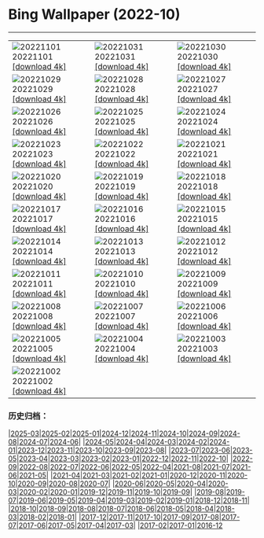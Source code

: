 # Bing Wallpaper (2022-10)
**************

<table><tr><td><img class="wallpaper" src="https://www.bing.com/th?id=OHR.Calacas_IT-IT0389753487_1920x1080.jpg" alt="20221101"> 20221101 <a href="https://www.bing.com/th?id=OHR.Calacas_IT-IT0389753487_UHD.jpg">[download 4k]</a></td><td><img class="wallpaper" src="https://www.bing.com/th?id=OHR.WychwoodForest_IT-IT0337124415_1920x1080.jpg" alt="20221031"> 20221031 <a href="https://www.bing.com/th?id=OHR.WychwoodForest_IT-IT0337124415_UHD.jpg">[download 4k]</a></td><td><img class="wallpaper" src="https://www.bing.com/th?id=OHR.VeniceClock_IT-IT0264860156_1920x1080.jpg" alt="20221030"> 20221030 <a href="https://www.bing.com/th?id=OHR.VeniceClock_IT-IT0264860156_UHD.jpg">[download 4k]</a></td></tr><tr><td><img class="wallpaper" src="https://www.bing.com/th?id=OHR.SeaAngel_IT-IT8580642230_1920x1080.jpg" alt="20221029"> 20221029 <a href="https://www.bing.com/th?id=OHR.SeaAngel_IT-IT8580642230_UHD.jpg">[download 4k]</a></td><td><img class="wallpaper" src="https://www.bing.com/th?id=OHR.FrankensteinFriday_IT-IT8308300166_1920x1080.jpg" alt="20221028"> 20221028 <a href="https://www.bing.com/th?id=OHR.FrankensteinFriday_IT-IT8308300166_UHD.jpg">[download 4k]</a></td><td><img class="wallpaper" src="https://www.bing.com/th?id=OHR.BridgeofSighs_IT-IT8041393229_1920x1080.jpg" alt="20221027"> 20221027 <a href="https://www.bing.com/th?id=OHR.BridgeofSighs_IT-IT8041393229_UHD.jpg">[download 4k]</a></td></tr><tr><td><img class="wallpaper" src="https://www.bing.com/th?id=OHR.BrockenSpecter_IT-IT0039522504_1920x1080.jpg" alt="20221026"> 20221026 <a href="https://www.bing.com/th?id=OHR.BrockenSpecter_IT-IT0039522504_UHD.jpg">[download 4k]</a></td><td><img class="wallpaper" src="https://www.bing.com/th?id=OHR.OrcusMouth_IT-IT9590892729_1920x1080.jpg" alt="20221025"> 20221025 <a href="https://www.bing.com/th?id=OHR.OrcusMouth_IT-IT9590892729_UHD.jpg">[download 4k]</a></td><td><img class="wallpaper" src="https://www.bing.com/th?id=OHR.GuwahatiDiwali_IT-IT8533104529_1920x1080.jpg" alt="20221024"> 20221024 <a href="https://www.bing.com/th?id=OHR.GuwahatiDiwali_IT-IT8533104529_UHD.jpg">[download 4k]</a></td></tr><tr><td><img class="wallpaper" src="https://www.bing.com/th?id=OHR.KarstMountains_IT-IT9557058549_1920x1080.jpg" alt="20221023"> 20221023 <a href="https://www.bing.com/th?id=OHR.KarstMountains_IT-IT9557058549_UHD.jpg">[download 4k]</a></td><td><img class="wallpaper" src="https://www.bing.com/th?id=OHR.CanaleLeonardesco_IT-IT4107798098_1920x1080.jpg" alt="20221022"> 20221022 <a href="https://www.bing.com/th?id=OHR.CanaleLeonardesco_IT-IT4107798098_UHD.jpg">[download 4k]</a></td><td><img class="wallpaper" src="https://www.bing.com/th?id=OHR.GeorgiaCypress_IT-IT6973135331_1920x1080.jpg" alt="20221021"> 20221021 <a href="https://www.bing.com/th?id=OHR.GeorgiaCypress_IT-IT6973135331_UHD.jpg">[download 4k]</a></td></tr><tr><td><img class="wallpaper" src="https://www.bing.com/th?id=OHR.SlothDay_IT-IT3779909522_1920x1080.jpg" alt="20221020"> 20221020 <a href="https://www.bing.com/th?id=OHR.SlothDay_IT-IT3779909522_UHD.jpg">[download 4k]</a></td><td><img class="wallpaper" src="https://www.bing.com/th?id=OHR.WartburgCastle_IT-IT3301146090_1920x1080.jpg" alt="20221019"> 20221019 <a href="https://www.bing.com/th?id=OHR.WartburgCastle_IT-IT3301146090_UHD.jpg">[download 4k]</a></td><td><img class="wallpaper" src="https://www.bing.com/th?id=OHR.GB25Anni_IT-IT3270300903_1920x1080.jpg" alt="20221018"> 20221018 <a href="https://www.bing.com/th?id=OHR.GB25Anni_IT-IT3270300903_UHD.jpg">[download 4k]</a></td></tr><tr><td><img class="wallpaper" src="https://www.bing.com/th?id=OHR.SwedenOwl_IT-IT2837320620_1920x1080.jpg" alt="20221017"> 20221017 <a href="https://www.bing.com/th?id=OHR.SwedenOwl_IT-IT2837320620_UHD.jpg">[download 4k]</a></td><td><img class="wallpaper" src="https://www.bing.com/th?id=OHR.PrinceChristianSound_IT-IT2587667922_1920x1080.jpg" alt="20221016"> 20221016 <a href="https://www.bing.com/th?id=OHR.PrinceChristianSound_IT-IT2587667922_UHD.jpg">[download 4k]</a></td><td><img class="wallpaper" src="https://www.bing.com/th?id=OHR.NaqsheRustam_IT-IT1805838500_1920x1080.jpg" alt="20221015"> 20221015 <a href="https://www.bing.com/th?id=OHR.NaqsheRustam_IT-IT1805838500_UHD.jpg">[download 4k]</a></td></tr><tr><td><img class="wallpaper" src="https://www.bing.com/th?id=OHR.RioArazas_IT-IT1511444344_1920x1080.jpg" alt="20221014"> 20221014 <a href="https://www.bing.com/th?id=OHR.RioArazas_IT-IT1511444344_UHD.jpg">[download 4k]</a></td><td><img class="wallpaper" src="https://www.bing.com/th?id=OHR.AlaskaMoose_IT-IT1238572311_1920x1080.jpg" alt="20221013"> 20221013 <a href="https://www.bing.com/th?id=OHR.AlaskaMoose_IT-IT1238572311_UHD.jpg">[download 4k]</a></td><td><img class="wallpaper" src="https://www.bing.com/th?id=OHR.GenoaBoccadasse_IT-IT1060249163_1920x1080.jpg" alt="20221012"> 20221012 <a href="https://www.bing.com/th?id=OHR.GenoaBoccadasse_IT-IT1060249163_UHD.jpg">[download 4k]</a></td></tr><tr><td><img class="wallpaper" src="https://www.bing.com/th?id=OHR.TortulaMoss_IT-IT0827822740_1920x1080.jpg" alt="20221011"> 20221011 <a href="https://www.bing.com/th?id=OHR.TortulaMoss_IT-IT0827822740_UHD.jpg">[download 4k]</a></td><td><img class="wallpaper" src="https://www.bing.com/th?id=OHR.ValvestinoDam_IT-IT0500211965_1920x1080.jpg" alt="20221010"> 20221010 <a href="https://www.bing.com/th?id=OHR.ValvestinoDam_IT-IT0500211965_UHD.jpg">[download 4k]</a></td><td><img class="wallpaper" src="https://www.bing.com/th?id=OHR.ChukchiSea_IT-IT0040382770_1920x1080.jpg" alt="20221009"> 20221009 <a href="https://www.bing.com/th?id=OHR.ChukchiSea_IT-IT0040382770_UHD.jpg">[download 4k]</a></td></tr><tr><td><img class="wallpaper" src="https://www.bing.com/th?id=OHR.GlassOctopus_IT-IT9759210556_1920x1080.jpg" alt="20221008"> 20221008 <a href="https://www.bing.com/th?id=OHR.GlassOctopus_IT-IT9759210556_UHD.jpg">[download 4k]</a></td><td><img class="wallpaper" src="https://www.bing.com/th?id=OHR.OberbaumBridge_IT-IT9273740844_1920x1080.jpg" alt="20221007"> 20221007 <a href="https://www.bing.com/th?id=OHR.OberbaumBridge_IT-IT9273740844_UHD.jpg">[download 4k]</a></td><td><img class="wallpaper" src="https://www.bing.com/th?id=OHR.BayofBiscay_IT-IT9386655612_1920x1080.jpg" alt="20221006"> 20221006 <a href="https://www.bing.com/th?id=OHR.BayofBiscay_IT-IT9386655612_UHD.jpg">[download 4k]</a></td></tr><tr><td><img class="wallpaper" src="https://www.bing.com/th?id=OHR.FlamingoTeacher_IT-IT8845799900_1920x1080.jpg" alt="20221005"> 20221005 <a href="https://www.bing.com/th?id=OHR.FlamingoTeacher_IT-IT8845799900_UHD.jpg">[download 4k]</a></td><td><img class="wallpaper" src="https://www.bing.com/th?id=OHR.CosmicCliffs_IT-IT8495148358_1920x1080.jpg" alt="20221004"> 20221004 <a href="https://www.bing.com/th?id=OHR.CosmicCliffs_IT-IT8495148358_UHD.jpg">[download 4k]</a></td><td><img class="wallpaper" src="https://www.bing.com/th?id=OHR.Porthuis_IT-IT8209132623_1920x1080.jpg" alt="20221003"> 20221003 <a href="https://www.bing.com/th?id=OHR.Porthuis_IT-IT8209132623_UHD.jpg">[download 4k]</a></td></tr><tr><td><img class="wallpaper" src="https://www.bing.com/th?id=OHR.TriesteSailingboats_IT-IT7054680724_1920x1080.jpg" alt="20221002"> 20221002 <a href="https://www.bing.com/th?id=OHR.TriesteSailingboats_IT-IT7054680724_UHD.jpg">[download 4k]</a></td><td></td><td></td></tr></table>

### 历史归档：

|[2025-03](/../2025-03/2025-03.md)|[2025-02](/../2025-02/2025-02.md)|[2025-01](/../2025-01/2025-01.md)|[2024-12](/../2024-12/2024-12.md)|[2024-11](/../2024-11/2024-11.md)|[2024-10](/../2024-10/2024-10.md)|[2024-09](/../2024-09/2024-09.md)|[2024-08](/../2024-08/2024-08.md)|[2024-07](/../2024-07/2024-07.md)|[2024-06](/../2024-06/2024-06.md)|
|[2024-05](/../2024-05/2024-05.md)|[2024-04](/../2024-04/2024-04.md)|[2024-03](/../2024-03/2024-03.md)|[2024-02](/../2024-02/2024-02.md)|[2024-01](/../2024-01/2024-01.md)|[2023-12](/../2023-12/2023-12.md)|[2023-11](/../2023-11/2023-11.md)|[2023-10](/../2023-10/2023-10.md)|[2023-09](/../2023-09/2023-09.md)|[2023-08](/../2023-08/2023-08.md)|
|[2023-07](/../2023-07/2023-07.md)|[2023-06](/../2023-06/2023-06.md)|[2023-05](/../2023-05/2023-05.md)|[2023-04](/../2023-04/2023-04.md)|[2023-03](/../2023-03/2023-03.md)|[2023-02](/../2023-02/2023-02.md)|[2023-01](/../2023-01/2023-01.md)|[2022-12](/../2022-12/2022-12.md)|[2022-11](/../2022-11/2022-11.md)|[2022-10](/2022-10.md)|
|[2022-09](/../2022-09/2022-09.md)|[2022-08](/../2022-08/2022-08.md)|[2022-07](/../2022-07/2022-07.md)|[2022-06](/../2022-06/2022-06.md)|[2022-05](/../2022-05/2022-05.md)|[2022-04](/../2022-04/2022-04.md)|[2021-08](/../2021-08/2021-08.md)|[2021-07](/../2021-07/2021-07.md)|[2021-06](/../2021-06/2021-06.md)|[2021-05](/../2021-05/2021-05.md)|
|[2021-04](/../2021-04/2021-04.md)|[2021-03](/../2021-03/2021-03.md)|[2021-02](/../2021-02/2021-02.md)|[2021-01](/../2021-01/2021-01.md)|[2020-12](/../2020-12/2020-12.md)|[2020-11](/../2020-11/2020-11.md)|[2020-10](/../2020-10/2020-10.md)|[2020-09](/../2020-09/2020-09.md)|[2020-08](/../2020-08/2020-08.md)|[2020-07](/../2020-07/2020-07.md)|
|[2020-06](/../2020-06/2020-06.md)|[2020-05](/../2020-05/2020-05.md)|[2020-04](/../2020-04/2020-04.md)|[2020-03](/../2020-03/2020-03.md)|[2020-02](/../2020-02/2020-02.md)|[2020-01](/../2020-01/2020-01.md)|[2019-12](/../2019-12/2019-12.md)|[2019-11](/../2019-11/2019-11.md)|[2019-10](/../2019-10/2019-10.md)|[2019-09](/../2019-09/2019-09.md)|
|[2019-08](/../2019-08/2019-08.md)|[2019-07](/../2019-07/2019-07.md)|[2019-06](/../2019-06/2019-06.md)|[2019-05](/../2019-05/2019-05.md)|[2019-04](/../2019-04/2019-04.md)|[2019-03](/../2019-03/2019-03.md)|[2019-02](/../2019-02/2019-02.md)|[2019-01](/../2019-01/2019-01.md)|[2018-12](/../2018-12/2018-12.md)|[2018-11](/../2018-11/2018-11.md)|
|[2018-10](/../2018-10/2018-10.md)|[2018-09](/../2018-09/2018-09.md)|[2018-08](/../2018-08/2018-08.md)|[2018-07](/../2018-07/2018-07.md)|[2018-06](/../2018-06/2018-06.md)|[2018-05](/../2018-05/2018-05.md)|[2018-04](/../2018-04/2018-04.md)|[2018-03](/../2018-03/2018-03.md)|[2018-02](/../2018-02/2018-02.md)|[2018-01](/../2018-01/2018-01.md)|
|[2017-12](/../2017-12/2017-12.md)|[2017-11](/../2017-11/2017-11.md)|[2017-10](/../2017-10/2017-10.md)|[2017-09](/../2017-09/2017-09.md)|[2017-08](/../2017-08/2017-08.md)|[2017-07](/../2017-07/2017-07.md)|[2017-06](/../2017-06/2017-06.md)|[2017-05](/../2017-05/2017-05.md)|[2017-04](/../2017-04/2017-04.md)|[2017-03](/../2017-03/2017-03.md)|
|[2017-02](/../2017-02/2017-02.md)|[2017-01](/../2017-01/2017-01.md)|[2016-12](/../2016-12/2016-12.md)